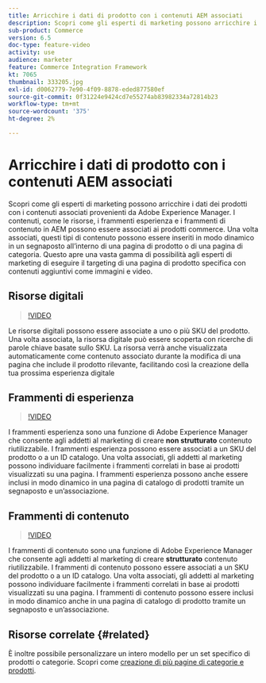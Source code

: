 ```yaml
---
title: Arricchire i dati di prodotto con i contenuti AEM associati
description: Scopri come gli esperti di marketing possono arricchire i dati dei prodotti con i contenuti associati provenienti da Adobe Experience Manager. I contenuti, come le risorse e i frammenti esperienza in AEM possono essere associati ai prodotti commerce. Una volta associati, questi tipi di contenuto possono essere inseriti in modo dinamico in un segnaposto all’interno di una pagina di prodotto o di una pagina di categoria. Questo apre una vasta gamma di possibilità agli esperti di marketing di eseguire il targeting di una pagina di prodotto specifica con contenuti aggiuntivi come immagini e video.
sub-product: Commerce
version: 6.5
doc-type: feature-video
activity: use
audience: marketer
feature: Commerce Integration Framework
kt: 7065
thumbnail: 333205.jpg
exl-id: d0062779-7e90-4f09-8878-eded877580ef
source-git-commit: 0f31224e9424cd7e55274ab83982334a72814b23
workflow-type: tm+mt
source-wordcount: '375'
ht-degree: 2%

---
```


# Arricchire i dati di prodotto con i contenuti AEM associati

Scopri come gli esperti di marketing possono arricchire i dati dei prodotti con i contenuti associati provenienti da Adobe Experience Manager. I contenuti, come le risorse, i frammenti esperienza e i frammenti di contenuto in AEM possono essere associati ai prodotti commerce. Una volta associati, questi tipi di contenuto possono essere inseriti in modo dinamico in un segnaposto all’interno di una pagina di prodotto o di una pagina di categoria. Questo apre una vasta gamma di possibilità agli esperti di marketing di eseguire il targeting di una pagina di prodotto specifica con contenuti aggiuntivi come immagini e video.

## Risorse digitali

>[!VIDEO](https://video.tv.adobe.com/v/339121/?quality=12&learn=on)

Le risorse digitali possono essere associate a uno o più SKU del prodotto. Una volta associata, la risorsa digitale può essere scoperta con ricerche di parole chiave basate sullo SKU. La risorsa verrà anche visualizzata automaticamente come contenuto associato durante la modifica di una pagina che include il prodotto rilevante, facilitando così la creazione della tua prossima esperienza digitale

## Frammenti di esperienza

>[!VIDEO](https://video.tv.adobe.com/v/333205/?quality=12&learn=on)

I frammenti esperienza sono una funzione di Adobe Experience Manager che consente agli addetti al marketing di creare **non strutturato** contenuto riutilizzabile. I frammenti esperienza possono essere associati a un SKU del prodotto o a un ID catalogo. Una volta associati, gli addetti al marketing possono individuare facilmente i frammenti correlati in base ai prodotti visualizzati su una pagina. I frammenti esperienza possono anche essere inclusi in modo dinamico in una pagina di catalogo di prodotti tramite un segnaposto e un’associazione.

## Frammenti di contenuto

>[!VIDEO](https://video.tv.adobe.com/v/339182/?quality=12&learn=on)

I frammenti di contenuto sono una funzione di Adobe Experience Manager che consente agli addetti al marketing di creare **strutturato** contenuto riutilizzabile. I frammenti di contenuto possono essere associati a un SKU del prodotto o a un ID catalogo. Una volta associati, gli addetti al marketing possono individuare facilmente i frammenti correlati in base ai prodotti visualizzati su una pagina. I frammenti di contenuto possono essere inclusi in modo dinamico anche in una pagina di catalogo di prodotto tramite un segnaposto e un’associazione.

## Risorse correlate {#related}

È inoltre possibile personalizzare un intero modello per un set specifico di prodotti o categorie. Scopri come [creazione di più pagine di categorie e prodotti](/help/commerce/cif/configuring/multi-template-usage.md).
